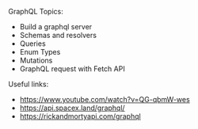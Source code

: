 GraphQL Topics:

- Build a graphql server
- Schemas and resolvers
- Queries
- Enum Types
- Mutations
- GraphQL request with Fetch API

Useful links:

- https://www.youtube.com/watch?v=QG-qbmW-wes
- https://api.spacex.land/graphql/
- https://rickandmortyapi.com/graphql